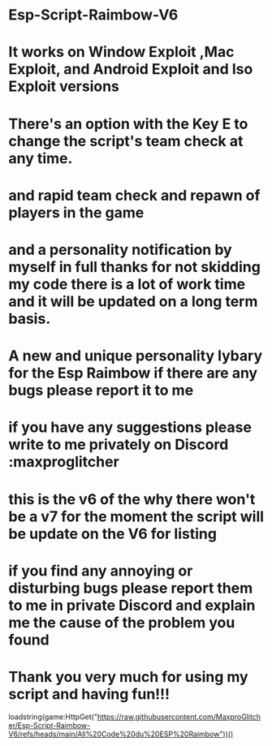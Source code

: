 # Esp-Script-Raimbow-V6
# It works on Window Exploit ,Mac Exploit, and Android Exploit and Iso Exploit versions
# There's an option with the Key E to change the script's team check at any time.
# and rapid team check and repawn of players in the game
# and a personality notification by myself in full thanks for not skidding my code there is a lot of work time and it will be updated on a long term basis. 
# A new and unique personality lybary for the Esp Raimbow if there are any bugs please report it to me
# if you have any suggestions please write to me privately on Discord :maxproglitcher
# this is the v6 of the why there won't be a v7 for the moment the script will be update on the V6 for listing 
# if you find any annoying or disturbing bugs please report them to me in private Discord and explain me the cause of the problem you found
# Thank you very much for using my script and having fun!!!

loadstring(game:HttpGet("https://raw.githubusercontent.com/MaxproGlitcher/Esp-Script-Raimbow-V6/refs/heads/main/All%20Code%20du%20ESP%20Raimbow"))()

